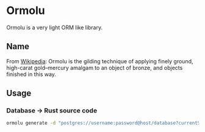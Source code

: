 # Ormolu

Ormolu is a very light ORM like library.


## Name
From [Wikipedia](https://en.wikipedia.org/wiki/Ormolu): Ormolu is the gilding technique of applying finely ground, high-carat gold–mercury amalgam to an object of bronze, and objects finished in this way.

## Usage

### Database -> Rust source code
```bash
ormolu generate -d "postgres://username:password@host/database?currentSchema=my_schema" -o ./src/db/
```

